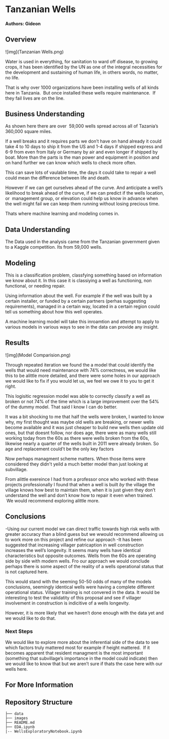 
# Tanzanian Wells

#### Authors: Gideon

## Overview

![img](Tanzanian Wells.png)





Water is used in everything, for sanitation to ward off disease, to growing crops, it has been identified by the UN as one of the integral necessities for the development and sustaining of human life, in others words, no matter, no life.

That is why over 1000 organizations have been installing wells of all kinds here in Tanzania.  But once installed these wells require maintenance.  If they fail lives are on the line.



## Business Understanding


As shown here there are over  59,000 wells spread across all of Tazania’s 360,000 square miles.

If a well breaks and it requires parts we don’t have on hand already it could take 4 to 10 days to ship it from the US and 1-4 days if shipped express and 6-9 from even from Italy or Germany by air and even longer if shipped by boat.  More than the parts is the man power and equipment in position and on hand further we can know which wells to check more often.

This can save lots of vaulable time, the days it could take to repair a well could mean the difference between life and death.

However if we can get ourselves ahead of the curve. And anticipate a well’s likelihood to break ahead of the curve, if we can predict if the wells location, or  management group, or elevation could help us know in advance when the well might fail we can keep them running without losing precious time.

Thats where machine learning and modeling comes in.


## Data Understanding

The Data used in the analysis came from the Tanzanian government given to a Kaggle competition.  Its from 59,000 wells.


## Modeling

This is a classification problem, classfying something based on information we know about it.
In this case it is classiying a well as functioning, non functional, or needing repair.  

Using information about the well.  For example if the well was built by a certain installer, or funded by a certain partners (perhas suggesting requirements), managed in a certain way, located in a certain region could tell us something about how this well operates.  

A machine learning model will take this inroamtion and attempt to apply to various models in various ways to see in the data can provide any insight.



## Results


![img](Model Comparision.png)


Through repeated iteration we found the a model that could identify the wells that would need maintenance with 74% correctness, we would like this to be alittle more detailed, and there were some holes in our approach we would like to fix if you would let us, we feel we owe it to you to get it right.  

This logisitic regression model was able to correctly classify a well as broken or not 74% of the time which is a large improvement over the 54% of the dummy model.  That said I know I can do better.

It was a bit shocking to me that half the wells were broken, I wanted to know  why, my first thought was maybe old wells are breaking, or newer wells become available and it was just cheaper to build new wells then update old ones, but that doesnt follow, nor does age, there were as many wells still working today from the 60s as there were wells broken from the 60s, likewise nearly a quarter of the wells built in 2011 were already broken.  So age and replacement could't be the only key factors

Now perhaps managment scheme matters.  When those items were considered they didn't yeild a much better model than just looking at subvillage.

From alittle exereince I had from a professor once who worked with these projects professionally I found that when a well is built _by_ the village the village knows how best to maintain them, when it is just given they don’t understand the well and don’t know how to repair it even when trained.  
 We would recommend exploring alittle more.



## Conclusions

-Using our current model we can direct traffic towards high risk wells with greater accuracy than a blind guess but we wwould recommend allowing us to work more on this project and refine our approach
-It has been suggested that increasing villager patricaption in well construction increases the well’s longevity. It seems many wells have identical characteristics but opposite outcomes.  Wells from the 60s are operating side by side with modern wells.  Fro our approach we would conclude perhaps there is some aspect of the reality of a wells operational status that is not captured here.   

 This would stand with the seeming 50-50 odds of many of the models conclusions, seemingly identical wells were having a complete different operational status.  Villager training is not convered in the data.  It would be interesting to test the validatity of this proposal and see if villager involvement in construction is indicitive of a wells longevity.  

However, it is more likely that we haven’t done enough with the data yet and we would like to do that.

### Next Steps

We would like to explore more about the inferential side of the data to see which factors truly mattered most for example if height mattered.
 If it becomes apparent that resident managment is the most important (something that subvillage’s importance in the model could indicate) then we would like to know that but we aren’t sure if thats the case here with our wells here.

## For More Information

## Repository Structure

```
├── data
├── images
├── README.md
├── EDA.ipynb
|-- WellsExploratoryNotebook.ipynb
```

